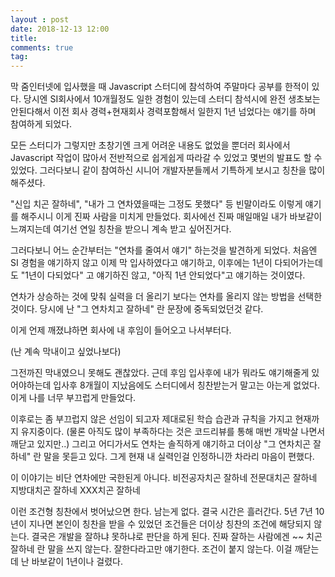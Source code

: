 ```yaml
---
layout : post
date: 2018-12-13 12:00
title:
comments: true
tag:
---
```


막 줌인터넷에 입사했을 때 Javascript 스터디에 참석하여 주말마다 공부를 한적이 있다.
당시엔 SI회사에서 10개월정도 일한 경험이 있는데 스터디 참석시에 완전 생초보는 안된다해서 이전 회사 경력+현재회사 경력포함해서 일한지 1년 넘었다는 얘기를 하며 참여하게 되었다.

모든 스터디가 그렇지만 초창기엔 크게 어려운 내용도 없었을 뿐더러 회사에서 Javascript 작업이 많아서 전반적으로 쉽게쉽게 따라갈 수 있었고 몇번의 발표도 할 수 있었다.
그러다보니 같이 참여하신 시니어 개발자분들께서 기특하게 보시고 칭찬을 많이 해주셨다.


"신입 치곤 잘하네", "내가 그 연차였을때는 그정도 못했다"
등 빈말이라도 이렇게 얘기를 해주시니 이게 진짜 사람을 미치게 만들었다.
회사에선 진짜 매일매일 내가 바보같이 느껴지는데 여기선 연일 칭찬을 받으니 계속 받고 싶어진거다.  

그러다보니 어느 순간부터는 "연차를 줄여서 얘기" 하는것을 발견하게 되었다.
처음엔 SI 경험을 얘기하지 않고 이제 막 입사하였다고 얘기하고,
이후에는 1년이 다되어가는데도 "1년이 다되었다" 고 얘기하진 않고, "아직 1년 안되었다"고 얘기하는 것이였다.

연차가 상승하는 것에 맞춰 실력을 더 올리기 보다는 연차를 올리지 않는 방법을 선택한 것이다.
당시에 난 "그 연차치고 잘하네" 란 문장에 중독되었던것 같다.
  
이게 언제 깨졌냐하면 회사에 내 후임이 들어오고 나서부터다.


(난 계속 막내이고 싶었나보다)

그전까진 막내였으니 못해도 괜찮았다.
근데 후임 입사후에 내가 뭐라도 얘기해줄게 있어야하는데 입사후 8개월이 지났음에도 스터디에서 칭찬받는거 말고는 아는게 없었다.
이게 나를 너무 부끄럽게 만들었다.

이후로는 좀 부끄럽지 않은 선임이 되고자 제대로된 학습 습관과 규칙을 가지고 현재까지 유지중이다.
(물론 아직도 많이 부족하다는 것은 코드리뷰를 통해 매번 개박살 나면서 깨닫고 있지만..)
그리고 어디가서도 연차는 솔직하게 얘기하고 더이상 "그 연차치곤 잘하네" 란 말을 못듣고 있다.
그게 현재 내 실력인걸 인정하니깐 차라리 마음이 편했다.

이 이야기는 비단 연차에만 국한된게 아니다.
비전공자치곤 잘하네
전문대치곤 잘하네
지방대치곤 잘하네
XXX치곤 잘하네

이런 조건형 칭찬에서 벗어났으면 한다.
남는게 없다.
결국 시간은 흘러간다.
5년 7년 10년이 지나면 본인이 칭찬을 받을 수 있었던 조건들은 더이상 칭찬의 조건에 해당되지 않는다.
결국은 개발을 잘하냐 못하냐로 판단을 하게 된다.
진짜 잘하는 사람에겐 ~~ 치곤 잘하네 란 말을 쓰지 않는다. 잘한다라고만 얘기한다.
조건이 붙지 않는다.
이걸 깨닫는데 난 바보같이 1년이나 걸렸다.
